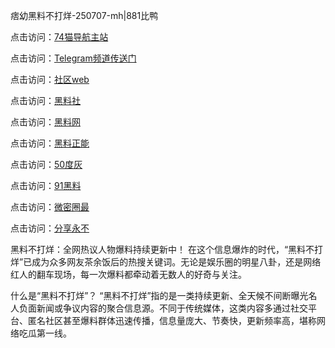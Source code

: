 痞幼黑料不打烊-250707-mh|881比鸭

点击访问：<a href="https://74mao.com/">74猫导航主站</a>

点击访问：<a href="https://74mao.com/">Telegram频道传送门</a>

点击访问：<a href="https://ji88-1.pages.dev/">社区web</a>

点击访问：<a href="https://pi36-2.pages.dev/">黑料社</a>

点击访问：<a href="https://sdfsh.pages.dev/">黑料网</a>

点击访问：<a href="https://sdbsd.pages.dev/">黑料正能</a>

点击访问：<a href="https://gdas.pages.dev/">50度灰</a>

点击访问：<a href="https://qfwfg.pages.dev/">91黑料</a>

点击访问：<a href="https://fge-7ja.pages.dev/">微密圈最</a>

点击访问：<a href="https://ert-6he.pages.dev/">分享永不</a>

黑料不打烊：全网热议人物爆料持续更新中！
在这个信息爆炸的时代，“黑料不打烊”已成为众多网友茶余饭后的热搜关键词。无论是娱乐圈的明星八卦，还是网络红人的翻车现场，每一次爆料都牵动着无数人的好奇与关注。

什么是“黑料不打烊”？
“黑料不打烊”指的是一类持续更新、全天候不间断曝光名人负面新闻或争议内容的聚合信息源。不同于传统媒体，这类内容多通过社交平台、匿名社区甚至爆料群体迅速传播，信息量庞大、节奏快，更新频率高，堪称网络吃瓜第一线。
